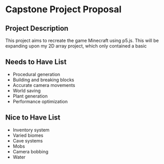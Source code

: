 # Capstone Project Proposal

## Project Description

This project aims to recreate the game Minecraft using p5.js. This will be expanding upon my 2D array project, which only contained a basic 

## Needs to Have List

- Procedural generation
- Building and breaking blocks
- Accurate camera movements
- World saving
- Plant generation
- Performance optimization 

## Nice to Have List

- Inventory system
- Varied biomes
- Cave systems
- Mobs
- Camera bobbing
- Water

